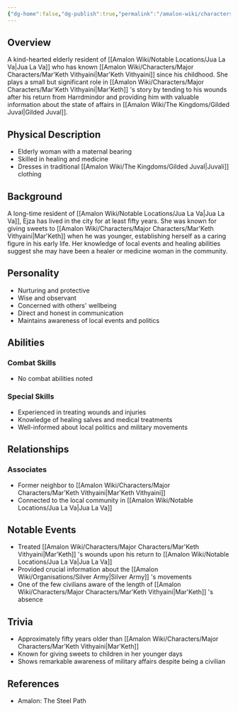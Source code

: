 ```yaml
---
{"dg-home":false,"dg-publish":true,"permalink":"/amalon-wiki/characters/minor-characters/ejza/","dgPassFrontmatter":true,"noteIcon":""}
---
```


## Overview
A kind-hearted elderly resident of [[Amalon Wiki/Notable Locations/Jua La Va\|Jua La Va]] who has known [[Amalon Wiki/Characters/Major Characters/Mar'Keth Vithyaini\|Mar'Keth Vithyaini]] since his childhood. She plays a small but significant role in [[Amalon Wiki/Characters/Major Characters/Mar'Keth Vithyaini\|Mar'Keth]] 's story by tending to his wounds after his return from Harrdmindor and providing him with valuable information about the state of affairs in [[Amalon Wiki/The Kingdoms/Gilded Juval\|Gilded Juval]].

## Physical Description
- Elderly woman with a maternal bearing
- Skilled in healing and medicine
- Dresses in traditional [[Amalon Wiki/The Kingdoms/Gilded Juval\|Juvali]] clothing

## Background
A long-time resident of [[Amalon Wiki/Notable Locations/Jua La Va\|Jua La Va]], Ejza has lived in the city for at least fifty years. She was known for giving sweets to [[Amalon Wiki/Characters/Major Characters/Mar'Keth Vithyaini\|Mar'Keth]] when he was younger, establishing herself as a caring figure in his early life. Her knowledge of local events and healing abilities suggest she may have been a healer or medicine woman in the community.

## Personality
- Nurturing and protective
- Wise and observant
- Concerned with others' wellbeing
- Direct and honest in communication
- Maintains awareness of local events and politics

## Abilities
### Combat Skills
- No combat abilities noted

### Special Skills
- Experienced in treating wounds and injuries
- Knowledge of healing salves and medical treatments
- Well-informed about local politics and military movements

## Relationships
### Associates
- Former neighbor to [[Amalon Wiki/Characters/Major Characters/Mar'Keth Vithyaini\|Mar'Keth Vithyaini]]
- Connected to the local community in [[Amalon Wiki/Notable Locations/Jua La Va\|Jua La Va]]

## Notable Events
- Treated [[Amalon Wiki/Characters/Major Characters/Mar'Keth Vithyaini\|Mar'Keth]] 's wounds upon his return to [[Amalon Wiki/Notable Locations/Jua La Va\|Jua La Va]]
- Provided crucial information about the [[Amalon Wiki/Organisations/Silver Army\|Silver Army]] 's movements
- One of the few civilians aware of the length of [[Amalon Wiki/Characters/Major Characters/Mar'Keth Vithyaini\|Mar'Keth]] 's absence

## Trivia
- Approximately fifty years older than [[Amalon Wiki/Characters/Major Characters/Mar'Keth Vithyaini\|Mar'Keth]]
- Known for giving sweets to children in her younger days
- Shows remarkable awareness of military affairs despite being a civilian

## References
- Amalon: The Steel Path